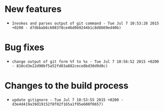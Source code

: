 
# New features

-     Invokes and parses output of git command - Tue Jul 7 10:53:28 2015 +0200 - d7dbbab6c6083f8ce46d0b9244b1c8d8669ed40b)

# Bug fixes

-     change output of git form %f to %s - Tue Jul 7 10:56:52 2015 +0200 - 810cd3e22d90bf5a52fd03a882cece8bd30d9d0c)

# Changes to the build process

-     update gitignore - Tue Jul 7 10:53:55 2015 +0200 - d3e4d419a39d19152f8f02f165a1f95e600f0657)
